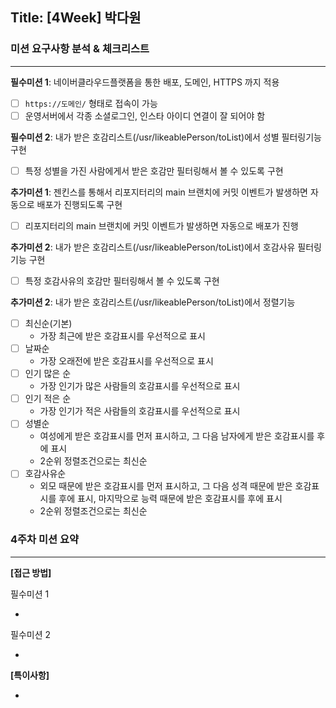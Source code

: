 ## Title: [4Week] 박다원

### 미션 요구사항 분석 & 체크리스트

---
**필수미션 1**: 네이버클라우드플랫폼을 통한 배포, 도메인, HTTPS 까지 적용
- [ ] `https://도메인/` 형태로 접속이 가능
- [ ] 운영서버에서 각종 소셜로그인, 인스타 아이디 연결이 잘 되어야 함

**필수미션 2**: 내가 받은 호감리스트(/usr/likeablePerson/toList)에서 성별 필터링기능 구현
  - [ ] 특정 성별을 가진 사람에게서 받은 호감만 필터링해서 볼 수 있도록 구현

**추가미션 1**: 젠킨스를 통해서 리포지터리의 main 브랜치에 커밋 이벤트가 발생하면 자동으로 배포가 진행되도록 구현
- [ ] 리포지터리의 main 브랜치에 커밋 이벤트가 발생하면 자동으로 배포가 진행

**추가미션 2**: 내가 받은 호감리스트(/usr/likeablePerson/toList)에서 호감사유 필터링기능 구현
- [ ] 특정 호감사유의 호감만 필터링해서 볼 수 있도록 구현

**추가미션 2**: 내가 받은 호감리스트(/usr/likeablePerson/toList)에서 정렬기능
- [ ] 최신순(기본)
  - 가장 최근에 받은 호감표시를 우선적으로 표시
- [ ] 날짜순
  - 가장 오래전에 받은 호감표시를 우선적으로 표시
- [ ] 인기 많은 순
  - 가장 인기가 많은 사람들의 호감표시를 우선적으로 표시
- [ ] 인기 적은 순
  - 가장 인기가 적은 사람들의 호감표시를 우선적으로 표시
- [ ] 성별순
  - 여성에게 받은 호감표시를 먼저 표시하고, 그 다음 남자에게 받은 호감표시를 후에 표시
  - 2순위 정렬조건으로는 최신순
- [ ] 호감사유순
  - 외모 때문에 받은 호감표시를 먼저 표시하고, 그 다음 성격 때문에 받은 호감표시를 후에 표시, 마지막으로 능력 때문에 받은 호감표시를 후에 표시
  - 2순위 정렬조건으로는 최신순

### 4주차 미션 요약

---

**[접근 방법]**

필수미션 1

-

필수미션 2

-


**[특이사항]**

- 
